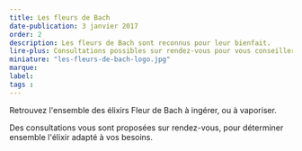 ```yaml
---
title: Les fleurs de Bach
date-publication: 3 janvier 2017
order: 2
description: Les fleurs de Bach sont reconnus pour leur bienfait.
lire-plus: Consultations possibles sur rendez-vous pour vous conseiller.
miniature: "les-fleurs-de-bach-logo.jpg"
marque: 
label:
tags : 
---
```

<!--fin-excerpt-->
<!-- ******************************** -->
<!-- **** début contenu détaillé **** -->

Retrouvez l'ensemble des élixirs Fleur de Bach à ingérer, ou à vaporiser.

Des consultations vous sont proposées sur rendez-vous, pour déterminer ensemble l'élixir adapté à vos besoins.




<!-- **** fin contenu détaillé **** -->
<!-- ****************************** -->

